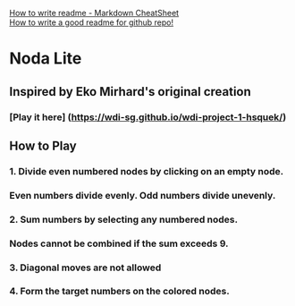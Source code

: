 [How to write readme - Markdown CheatSheet](https://github.com/adam-p/markdown-here/wiki/Markdown-Cheatsheet)  
[How to write a good readme for github repo!](https://gist.github.com/PurpleBooth/109311bb0361f32d87a2)

# Noda Lite
<!---
Read Me Contents
-->
## Inspired by Eko Mirhard's original creation
### [Play it here] (https://wdi-sg.github.io/wdi-project-1-hsquek/)

## How to Play
### 1. Divide even numbered nodes by clicking on an empty node.
###       Even numbers divide evenly. Odd numbers divide unevenly.
### 2. Sum numbers by selecting any numbered nodes.
###       Nodes cannot be combined if the sum exceeds 9.
### 3. Diagonal moves are not allowed
### 4. Form the target numbers on the colored nodes.

